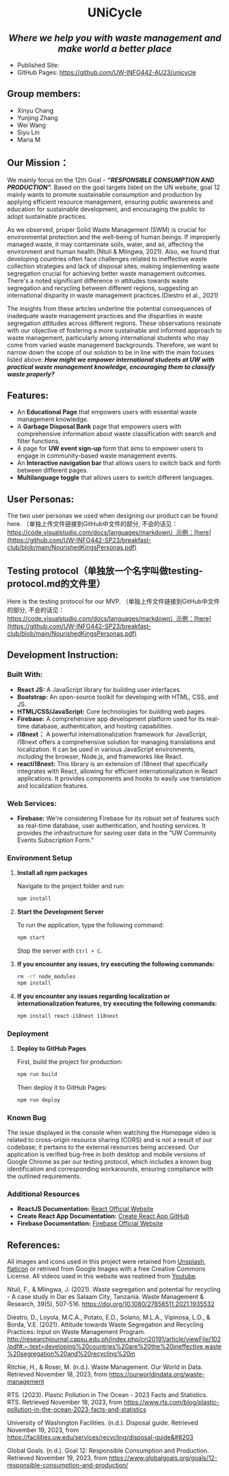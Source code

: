 <h1 align="center"> UNiCycle </h1>
<h2 align="center"><em> Where we help you with waste management and make world a better place</em></h2>

- Published Site:   
- GitHub Pages: https://github.com/UW-INFO442-AU23/unicycle


## Group members:
- Xinyu Chang
- Yunjing Zhang
- Wei Wang
- Siyu Lin
- Maria M


## Our Mission：

We mainly focus on the 12th Goal - **_“RESPONSIBLE CONSUMPTION AND PRODUCTION”._** Based on the goal targets listed on the UN website, goal 12 mainly wants to promote sustainable consumption and production by applying efficient resource management, ensuring public awareness and education for sustainable development, and encouraging the public to adopt sustainable practices.  

As we observed, proper Solid Waste Management (SWM) is crucial for environmental protection and the well-being of human beings. If improperly managed waste, it may contaminate soils, water, and air, affecting the environment and human health.(Ntuli & Mlingwa, 2021). Also, we found that developing countries often face challenges related to ineffective waste collection strategies and lack of disposal sites, making implementing waste segregation crucial for achieving better waste management outcomes. There's a noted significant difference in attitudes towards waste segregation and recycling between different regions, suggesting an international disparity in waste management practices.(Diestro et al., 2021)

The insights from these articles underline the potential consequences of inadequate waste management practices and the disparities in waste segregation attitudes across different regions. These observations resonate with our objective of fostering a more sustainable and informed approach to waste management, particularly among international students who may come from varied waste management backgrounds. Therefore, we want to narrow down the scope of our solution to be in line with the main focuses listed above: **_How might we empower international students at UW with practical waste management knowledge, encouraging them to classify waste properly?_**


## Features:
- An **Educational Page** that empowers users with essential waste management knowledge.
- A **Garbage Disposal Bank** page that empowers users with comprehensive information about waste classification with search and filter functions.
- A page for **UW event sign-up** form that aims to empower users to engage in community-based waste management events.
- An **Interactive navigation bar** that allows users to switch back and forth between different pages.
-  **Multilanguage toggle** that allows users to switch different languages.


## User Personas: 
The two user personas we used when designing our product can be found here. （单独上传文件链接到GitHub中文件的部分, 不会的话见：https://code.visualstudio.com/docs/languages/markdown）示例：[here](https://github.com/UW-INFO442-SP23/breakfast-club/blob/main/NourishedKingsPersonas.pdf)



## Testing protocol（单独放一个名字叫做testing-protocol.md的文件里）
Here is the testing protocol for our MVP. （单独上传文件链接到GitHub中文件的部分, 不会的话见：https://code.visualstudio.com/docs/languages/markdown）示例：[here](https://github.com/UW-INFO442-SP23/breakfast-club/blob/main/NourishedKingsPersonas.pdf)


## Development Instruction:

### Built With:

- **React JS:** A JavaScript library for building user interfaces.
- **Bootstrap:** An open-source toolkit for developing with HTML, CSS, and JS.
- **HTML/CSS/JavaScript:** Core technologies for building web pages.
- **Firebase:** A comprehensive app development platform used for its real-time database, authentication, and hosting capabilities.
- **i18next：** A powerful internationalization framework for JavaScript, i18next offers a comprehensive solution for managing translations and localization. It can be used in various JavaScript environments, including the browser, Node.js, and frameworks like React.
- **reacti18next:** This library is an extension of i18next that specifically integrates with React, allowing for efficient internationalization in React applications. It provides components and hooks to easily use translation and localization features.

### Web Services:

- **Firebase:** We're considering Firebase for its robust set of features such as real-time database, user authentication, and hosting services. It provides the infrastructure for saving user data in the "UW Community Events Subscription Form."

### Environment Setup

1. **Install all npm packages**

    Navigate to the project folder and run:

    ```bash
    npm install
    ```

2. **Start the Development Server**

    To run the application, type the following command:

    ```bash
    npm start
    ```

    Stop the server with `Ctrl + C`.

3. **If you encounter any issues, try executing the following commands:**
    
    ```bash
    rm -rf node_modules
    npm install
    ```

4. **If you encounter any issues regarding localization or internationalization features, try executing the following commands:**

    ```bash
    npm install react-i18next i18next
    ```


### Deployment

1. **Deploy to GitHub Pages**

    First, build the project for production:

    ```bash
    npm run build
    ```

    Then deploy it to GitHub Pages:

    ```bash
    npm run deploy
    ```


### Known Bug
The issue displayed in the console when watching the Homepage video is related to cross-origin resource sharing (CORS) and is not a result of our codebase; it pertains to the external resources being accessed. Our application is verified bug-free in both desktop and mobile versions of Google Chrome as per our testing protocol, which includes a known bug identification and corresponding workarounds, ensuring compliance with the outlined requirements.


### Additional Resources

- **ReactJS Documentation:** [React Official Website](https://reactjs.org/)
- **Create React App Documentation:** [Create React App GitHub](https://github.com/facebook/create-react-app)
- **Firebase Documentation:** [Firebase Official Website](https://firebase.google.com/)


## References:

All images and icons used in this project were retained from [Unsplash](https://unsplash.com), [flaticon](https://www.flaticon.com/) or retrived from Google Images with a free Creative Commons License. All videos used in this website was reatined from [Youtube](https://www.youtube.com/).

Ntuli, F., & Mlingwa, J. (2021). Waste segregation and potential for recycling - A case study in Dar es Salaam City, Tanzania. Waste Management & Research, 39(5), 507-516. https://doi.org/10.1080/27658511.2021.1935532

Diestro, D., Loyola, M.C.A., Potato, E.D., Solano, M.L.A., Vipinosa, L.D., & Borda, V.E. (2021). Attitude towards Waste Segregation and Recycling Practices: Input on Waste Management Program. http://researchjournal.capsu.edu.ph/index.php/crj20191/article/viewFile/102/pdf#:~:text=developing%20countries%20are%20the%20ineffective,waste%20segregation%20and%20recycling%20in

Ritchie, H., & Roser, M. (n.d.). Waste Management. Our World in Data. Retrieved November 18, 2023, from https://ourworldindata.org/waste-management

RTS. (2023). Plastic Pollution in The Ocean - 2023 Facts and Statistics. RTS. Retrieved November 18, 2023, from https://www.rts.com/blog/plastic-pollution-in-the-ocean-2023-facts-and-statistics

University of Washington Facilities. (n.d.). Disposal guide. Retrieved November 19, 2023, from https://facilities.uw.edu/services/recycling/disposal-guide&#8203

Global Goals. (n.d.). Goal 12: Responsible Consumption and Production. Retrieved November 19, 2023, from https://www.globalgoals.org/goals/12-responsible-consumption-and-production/
